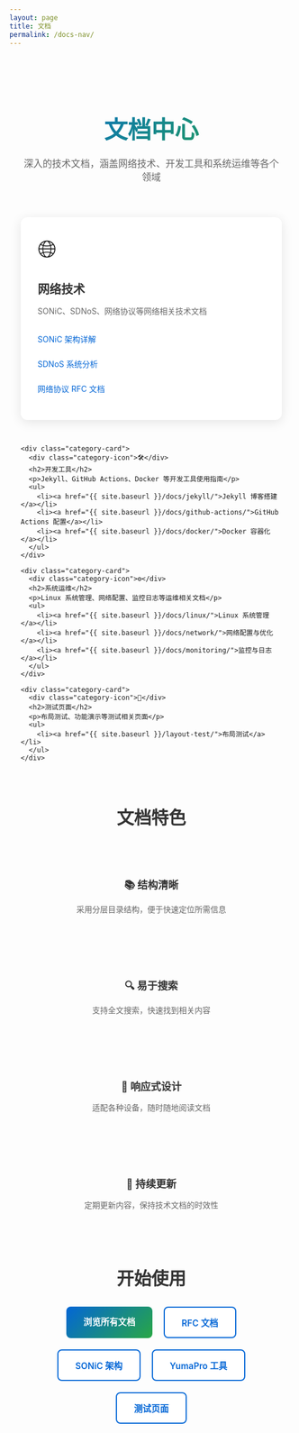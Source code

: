 ```yaml
---
layout: page
title: 文档
permalink: /docs-nav/
---
```


<div class="docs-nav-page">
  <div class="docs-hero">
    <h1>文档中心</h1>
    <p>深入的技术文档，涵盖网络技术、开发工具和系统运维等各个领域</p>
  </div>

  <div class="docs-categories">
    <div class="category-card">
      <div class="category-icon">🌐</div>
      <h2>网络技术</h2>
      <p>SONiC、SDNoS、网络协议等网络相关技术文档</p>
      <ul>
        <li><a href="{{ site.baseurl }}/docs/sonic/">SONiC 架构详解</a></li>
        <li><a href="{{ site.baseurl }}/docs/sdnos/">SDNoS 系统分析</a></li>
        <li><a href="{{ site.baseurl }}/docs/rfc/">网络协议 RFC 文档</a></li>
      </ul>
    </div>

    <div class="category-card">
      <div class="category-icon">🛠️</div>
      <h2>开发工具</h2>
      <p>Jekyll、GitHub Actions、Docker 等开发工具使用指南</p>
      <ul>
        <li><a href="{{ site.baseurl }}/docs/jekyll/">Jekyll 博客搭建</a></li>
        <li><a href="{{ site.baseurl }}/docs/github-actions/">GitHub Actions 配置</a></li>
        <li><a href="{{ site.baseurl }}/docs/docker/">Docker 容器化</a></li>
      </ul>
    </div>

    <div class="category-card">
      <div class="category-icon">⚙️</div>
      <h2>系统运维</h2>
      <p>Linux 系统管理、网络配置、监控日志等运维相关文档</p>
      <ul>
        <li><a href="{{ site.baseurl }}/docs/linux/">Linux 系统管理</a></li>
        <li><a href="{{ site.baseurl }}/docs/network/">网络配置与优化</a></li>
        <li><a href="{{ site.baseurl }}/docs/monitoring/">监控与日志</a></li>
      </ul>
    </div>

    <div class="category-card">
      <div class="category-icon">🧪</div>
      <h2>测试页面</h2>
      <p>布局测试、功能演示等测试相关页面</p>
      <ul>
        <li><a href="{{ site.baseurl }}/layout-test/">布局测试</a></li>
      </ul>
    </div>
  </div>

  <div class="docs-features">
    <h2>文档特色</h2>
    <div class="features-grid">
      <div class="feature-item">
        <h3>📚 结构清晰</h3>
        <p>采用分层目录结构，便于快速定位所需信息</p>
      </div>
      <div class="feature-item">
        <h3>🔍 易于搜索</h3>
        <p>支持全文搜索，快速找到相关内容</p>
      </div>
      <div class="feature-item">
        <h3>📱 响应式设计</h3>
        <p>适配各种设备，随时随地阅读文档</p>
      </div>
      <div class="feature-item">
        <h3>🔄 持续更新</h3>
        <p>定期更新内容，保持技术文档的时效性</p>
      </div>
    </div>
  </div>

  <div class="docs-actions">
    <h2>开始使用</h2>
    <div class="action-buttons">
      <a href="{{ site.baseurl }}/docs/" class="btn btn-primary">浏览所有文档</a>
<a href="{{ site.baseurl }}/docs/rfc/" class="btn btn-outline">RFC 文档</a>
<a href="{{ site.baseurl }}/docs/sonic/" class="btn btn-outline">SONiC 架构</a>
<a href="{{ site.baseurl }}/docs/yumapro/" class="btn btn-outline">YumaPro 工具</a>
<a href="{{ site.baseurl }}/layout-test/" class="btn btn-outline">测试页面</a>
    </div>
  </div>
</div>

<style>
.docs-nav-page {
  max-width: 1000px;
  margin: 0 auto;
  padding: 40px 20px;
}

.docs-hero {
  text-align: center;
  margin-bottom: 60px;
  
  h1 {
    font-size: 3em;
    color: #333;
    margin-bottom: 20px;
    background: linear-gradient(135deg, #0366d6, #28a745);
    -webkit-background-clip: text;
    -webkit-text-fill-color: transparent;
    background-clip: text;
  }
  
  p {
    font-size: 1.2em;
    color: #666;
    max-width: 600px;
    margin: 0 auto;
  }
}

.docs-categories {
  display: grid;
  grid-template-columns: repeat(auto-fit, minmax(300px, 1fr));
  gap: 30px;
  margin-bottom: 60px;
}

.category-card {
  background: white;
  border-radius: 12px;
  padding: 30px;
  box-shadow: 0 4px 20px rgba(0,0,0,0.1);
  transition: transform 0.3s ease, box-shadow 0.3s ease;
  
  &:hover {
    transform: translateY(-5px);
    box-shadow: 0 8px 30px rgba(0,0,0,0.15);
  }
  
  .category-icon {
    font-size: 3em;
    margin-bottom: 20px;
  }
  
  h2 {
    color: #333;
    margin-bottom: 15px;
    font-size: 1.5em;
  }
  
  p {
    color: #666;
    margin-bottom: 20px;
    line-height: 1.6;
  }
  
  ul {
    list-style: none;
    padding: 0;
    margin: 0;
    
    li {
      margin-bottom: 8px;
      
      a {
        color: #0366d6;
        text-decoration: none;
        display: block;
        padding: 8px 0;
        border-radius: 4px;
        transition: all 0.2s ease;
        
        &:hover {
          background-color: #f8f9fa;
          color: #0246a2;
          padding-left: 10px;
        }
      }
    }
  }
}

.docs-features {
  margin-bottom: 60px;
  
  h2 {
    text-align: center;
    color: #333;
    margin-bottom: 40px;
    font-size: 2.2em;
  }
}

.features-grid {
  display: grid;
  grid-template-columns: repeat(auto-fit, minmax(250px, 1fr));
  gap: 30px;
}

.feature-item {
  text-align: center;
  padding: 20px;
  
  h3 {
    color: #333;
    margin-bottom: 15px;
    font-size: 1.3em;
  }
  
  p {
    color: #666;
    line-height: 1.6;
  }
}

.docs-actions {
  text-align: center;
  
  h2 {
    color: #333;
    margin-bottom: 30px;
    font-size: 2.2em;
  }
}

.action-buttons {
  display: flex;
  gap: 20px;
  justify-content: center;
  flex-wrap: wrap;
}

.btn {
  display: inline-block;
  padding: 15px 30px;
  border-radius: 8px;
  text-decoration: none;
  font-weight: 600;
  font-size: 1.1em;
  transition: all 0.3s ease;
  
  &.btn-primary {
    background: linear-gradient(135deg, #0366d6, #28a745);
    color: white;
    border: none;
    
    &:hover {
      transform: translateY(-2px);
      box-shadow: 0 8px 25px rgba(3, 102, 214, 0.3);
    }
  }
  
  &.btn-outline {
    border: 2px solid #0366d6;
    color: #0366d6;
    background: white;
    
    &:hover {
      background-color: #0366d6;
      color: white;
      transform: translateY(-2px);
      box-shadow: 0 8px 25px rgba(3, 102, 214, 0.3);
    }
  }
}

@media (max-width: 768px) {
  .docs-hero h1 {
    font-size: 2.2em;
  }
  
  .docs-categories {
    grid-template-columns: 1fr;
  }
  
  .action-buttons {
    flex-direction: column;
    align-items: center;
    
    .btn {
      width: 200px;
    }
  }
}
</style>
